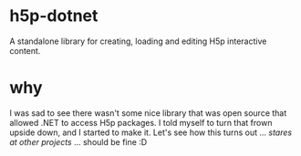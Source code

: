 # h5p-dotnet
A standalone library for creating, loading and editing H5p interactive content.

# why
I was sad to see there wasn't some nice library that was open source that allowed .NET to access H5p packages. I told myself to turn that frown upside down, and I started to make it.
Let's see how this turns out ... *stares at other projects* ... should be fine :D
